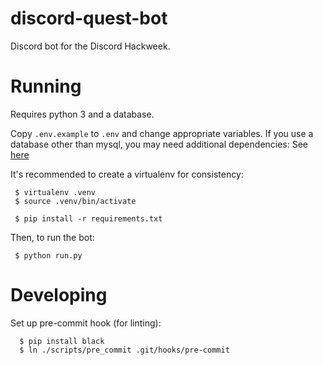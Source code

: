 # discord-quest-bot
Discord bot for the Discord Hackweek.

# Running

Requires python 3 and a database.

Copy `.env.example` to `.env` and change appropriate variables. If you use a database other than mysql, you may need additional dependencies: See [here](https://tortoise-orm.readthedocs.io/en/latest/databases.html#databases)

It's recommended to create a virtualenv for consistency:

```
 $ virtualenv .venv
 $ source .venv/bin/activate

 $ pip install -r requirements.txt
```

Then, to run the bot:

```
 $ python run.py
```

# Developing

Set up pre-commit hook (for linting):

```
  $ pip install black
  $ ln ./scripts/pre_commit .git/hooks/pre-commit 
```